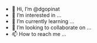 - 👋 Hi, I’m @dgopinat
- 👀 I’m interested in ...
- 🌱 I’m currently learning ...
- 💞️ I’m looking to collaborate on ...
- 📫 How to reach me ...

<!---
dgopinat/dgopinat is a ✨ special ✨ repository because its `README.md` (this file) appears on your GitHub profile.
You can click the Preview link to take a look at your changes.
--->
